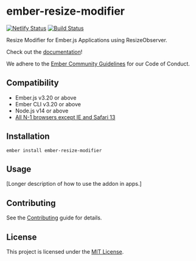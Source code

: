 ember-resize-modifier
==============================================================================

[![Netlify Status](https://api.netlify.com/api/v1/badges/ee8e9a44-3b73-4936-bc2a-e3beb84918d4/deploy-status)](https://app.netlify.com/sites/blissful-bell-745374/deploys)
[![Build Status](https://travis-ci.com/elwayman02/ember-resize-modifier.svg?branch=master)](https://travis-ci.com/elwayman02/ember-resize-modifier)

Resize Modifier for Ember.js Applications using ResizeObserver.

Check out the [documentation](https://ember-resize-modifier.jhawk.co/)!

We adhere to the [Ember Community Guidelines](https://emberjs.com/guidelines/) for our Code of Conduct.


Compatibility
------------------------------------------------------------------------------

* Ember.js v3.20 or above
* Ember CLI v3.20 or above
* Node.js v14 or above
* [All N-1 browsers except IE and Safari 13](https://caniuse.com/#search=resizeobserver)


Installation
------------------------------------------------------------------------------

```
ember install ember-resize-modifier
```


Usage
------------------------------------------------------------------------------

[Longer description of how to use the addon in apps.]


Contributing
------------------------------------------------------------------------------

See the [Contributing](CONTRIBUTING.md) guide for details.


License
------------------------------------------------------------------------------

This project is licensed under the [MIT License](LICENSE.md).
